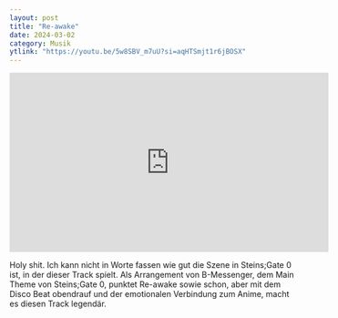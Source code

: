 ```yaml
---
layout: post
title: "Re-awake"
date: 2024-03-02
category: Musik
ytlink: "https://youtu.be/5w8SBV_m7uU?si=aqHTSmjt1r6jBOSX"
---
```


<iframe width="560" height="315" src="https://www.youtube.com/embed/5w8SBV_m7uU?si=aqHTSmjt1r6jBOSX&amp;controls=0" title="YouTube video player" frameborder="0" allow="accelerometer; autoplay; clipboard-write; encrypted-media; gyroscope; picture-in-picture; web-share" referrerpolicy="strict-origin-when-cross-origin" allowfullscreen></iframe>

Holy shit. Ich kann nicht in Worte fassen wie gut die Szene in Steins;Gate 0 ist, in der dieser Track spielt. Als
Arrangement von B-Messenger, dem Main Theme von Steins;Gate 0, punktet Re-awake sowie schon, aber mit dem Disco Beat
obendrauf und der emotionalen Verbindung zum Anime, macht es diesen Track legendär. 